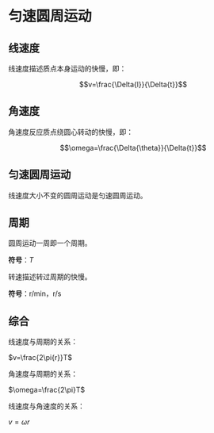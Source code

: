 # 匀速圆周运动

## 线速度

线速度描述质点本身运动的快慢，即：

$$v=\frac{\Delta{l}}{\Delta{t}}$$

## 角速度

角速度反应质点绕圆心转动的快慢，即：

$$\omega=\frac{\Delta{\theta}}{\Delta{t}}$$

## 匀速圆周运动

线速度大小不变的圆周运动是匀速圆周运动。

## 周期

圆周运动一周即一个周期。

**符号**：$T$

转速描述转过周期的快慢。

**符号**：r/min，r/s

## 综合

线速度与周期的关系：

$v=\frac{2\pi{r}}T$

角速度与周期的关系：

$\omega=\frac{2\pi}T$

线速度与角速度的关系：

$v=\omega{r}$
